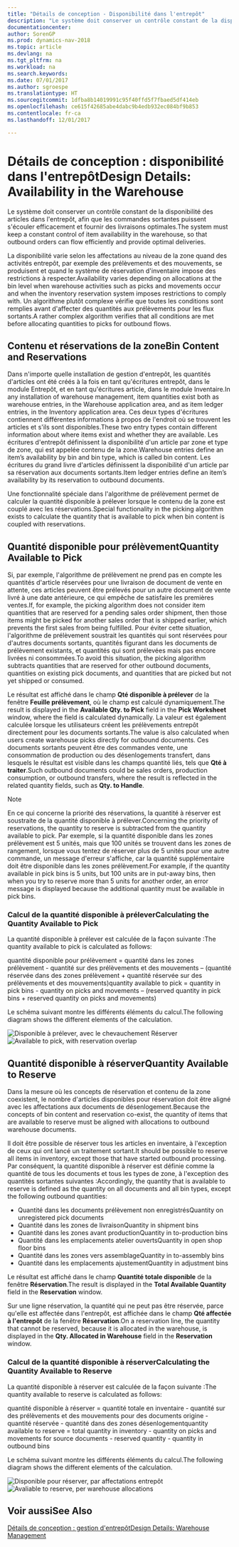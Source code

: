 ```yaml
---
title: "Détails de conception - Disponibilité dans l'entrepôt"
description: "Le système doit conserver un contrôle constant de la disponibilité des articles dans l'entrepôt, afin que les commandes sortantes puissent s'écouler efficacement et fournir des livraisons optimales."
documentationcenter: 
author: SorenGP
ms.prod: dynamics-nav-2018
ms.topic: article
ms.devlang: na
ms.tgt_pltfrm: na
ms.workload: na
ms.search.keywords: 
ms.date: 07/01/2017
ms.author: sgroespe
ms.translationtype: HT
ms.sourcegitcommit: 1dfba8b14019991c95f40ffd5f7fbaed5df414eb
ms.openlocfilehash: ce615f42685abe4dabc9b4edb932ec084bf9b853
ms.contentlocale: fr-ca
ms.lasthandoff: 12/01/2017

---
```

# <a name="design-details-availability-in-the-warehouse"></a><span data-ttu-id="cb789-103">Détails de conception : disponibilité dans l'entrepôt</span><span class="sxs-lookup"><span data-stu-id="cb789-103">Design Details: Availability in the Warehouse</span></span>
<span data-ttu-id="cb789-104">Le système doit conserver un contrôle constant de la disponibilité des articles dans l'entrepôt, afin que les commandes sortantes puissent s'écouler efficacement et fournir des livraisons optimales.</span><span class="sxs-lookup"><span data-stu-id="cb789-104">The system must keep a constant control of item availability in the warehouse, so that outbound orders can flow efficiently and provide optimal deliveries.</span></span>  

 <span data-ttu-id="cb789-105">La disponibilité varie selon les affectations au niveau de la zone quand des activités entrepôt, par exemple des prélèvements et des mouvements, se produisent et quand le système de réservation d'inventaire impose des restrictions à respecter.</span><span class="sxs-lookup"><span data-stu-id="cb789-105">Availability varies depending on allocations at the bin level when warehouse activities such as picks and movements occur and when the inventory reservation system imposes restrictions to comply with.</span></span> <span data-ttu-id="cb789-106">Un algorithme plutôt complexe vérifie que toutes les conditions sont remplies avant d'affecter des quantités aux prélèvements pour les flux sortants.</span><span class="sxs-lookup"><span data-stu-id="cb789-106">A rather complex algorithm verifies that all conditions are met before allocating quantities to picks for outbound flows.</span></span>  

## <a name="bin-content-and-reservations"></a><span data-ttu-id="cb789-107">Contenu et réservations de la zone</span><span class="sxs-lookup"><span data-stu-id="cb789-107">Bin Content and Reservations</span></span>  
 <span data-ttu-id="cb789-108">Dans n'importe quelle installation de gestion d'entrepôt, les quantités d'articles ont été créés à la fois en tant qu'écritures entrepôt, dans le module Entrepôt, et en tant qu'écritures article, dans le module Inventaire.</span><span class="sxs-lookup"><span data-stu-id="cb789-108">In any installation of warehouse management, item quantities exist both as warehouse entries, in the Warehouse application area, and as item ledger entries, in the Inventory application area.</span></span> <span data-ttu-id="cb789-109">Ces deux types d'écritures contiennent différentes informations à propos de l'endroit où se trouvent les articles et s'ils sont disponibles.</span><span class="sxs-lookup"><span data-stu-id="cb789-109">These two entry types contain different information about where items exist and whether they are available.</span></span> <span data-ttu-id="cb789-110">Les écritures d'entrepôt définissent la disponibilité d'un article par zone et type de zone, qui est appelée contenu de la zone.</span><span class="sxs-lookup"><span data-stu-id="cb789-110">Warehouse entries define an item’s availability by bin and bin type, which is called bin content.</span></span> <span data-ttu-id="cb789-111">Les écritures du grand livre d'articles définissent la disponibilité d'un article par sa réservation aux documents sortants.</span><span class="sxs-lookup"><span data-stu-id="cb789-111">Item ledger entries define an item’s availability by its reservation to outbound documents.</span></span>  

 <span data-ttu-id="cb789-112">Une fonctionnalité spéciale dans l'algorithme de prélèvement permet de calculer la quantité disponible à prélever lorsque le contenu de la zone est couplé avec les réservations.</span><span class="sxs-lookup"><span data-stu-id="cb789-112">Special functionality in the picking algorithm exists to calculate the quantity that is available to pick when bin content is coupled with reservations.</span></span>  

## <a name="quantity-available-to-pick"></a><span data-ttu-id="cb789-113">Quantité disponible pour prélèvement</span><span class="sxs-lookup"><span data-stu-id="cb789-113">Quantity Available to Pick</span></span>  
 <span data-ttu-id="cb789-114">Si, par exemple, l'algorithme de prélèvement ne prend pas en compte les quantités d'article réservées pour une livraison de document de vente en attente, ces articles peuvent être prélevés pour un autre document de vente livré à une date antérieure, ce qui empêche de satisfaire les premières ventes.</span><span class="sxs-lookup"><span data-stu-id="cb789-114">If, for example, the picking algorithm does not consider item quantities that are reserved for a pending sales order shipment, then those items might be picked for another sales order that is shipped earlier, which prevents the first sales from being fulfilled.</span></span> <span data-ttu-id="cb789-115">Pour éviter cette situation, l'algorithme de prélèvement soustrait les quantités qui sont réservées pour d'autres documents sortants, quantités figurant dans les documents de prélèvement existants, et quantités qui sont prélevées mais pas encore livrées ni consommées.</span><span class="sxs-lookup"><span data-stu-id="cb789-115">To avoid this situation, the picking algorithm subtracts quantities that are reserved for other outbound documents, quantities on existing pick documents, and quantities that are picked but not yet shipped or consumed.</span></span>  

 <span data-ttu-id="cb789-116">Le résultat est affiché dans le champ **Qté disponible à prélever** de la fenêtre **Feuille prélèvement**, où le champ est calculé dynamiquement.</span><span class="sxs-lookup"><span data-stu-id="cb789-116">The result is displayed in the **Available Qty. to Pick** field in the **Pick Worksheet** window, where the field is calculated dynamically.</span></span> <span data-ttu-id="cb789-117">La valeur est également calculée lorsque les utilisateurs créent les prélèvements entrepôt directement pour les documents sortants.</span><span class="sxs-lookup"><span data-stu-id="cb789-117">The value is also calculated when users create warehouse picks directly for outbound documents.</span></span> <span data-ttu-id="cb789-118">Ces documents sortants peuvent être des commandes vente, une consommation de production ou des désenlogements transfert, dans lesquels le résultat est visible dans les champs quantité liés, tels que **Qté à traiter**.</span><span class="sxs-lookup"><span data-stu-id="cb789-118">Such outbound documents could be sales orders, production consumption, or outbound transfers, where the result is reflected in the related quantity fields, such as **Qty. to Handle**.</span></span>  

> [!NOTE]  
>  <span data-ttu-id="cb789-119">En ce qui concerne la priorité des réservations, la quantité à réserver est soustraite de la quantité disponible à prélever.</span><span class="sxs-lookup"><span data-stu-id="cb789-119">Concerning the priority of reservations, the quantity to reserve is subtracted from the quantity available to pick.</span></span> <span data-ttu-id="cb789-120">Par exemple, si la quantité disponible dans les zones prélèvement est 5 unités, mais que 100 unités se trouvent dans les zones de rangement, lorsque vous tentez de réserver plus de 5 unités pour une autre commande, un message d'erreur s'affiche, car la quantité supplémentaire doit être disponible dans les zones prélèvement.</span><span class="sxs-lookup"><span data-stu-id="cb789-120">For example, if the quantity available in pick bins is 5 units, but 100 units are in put-away bins, then when you try to reserve more than 5 units for another order, an error message is displayed because the additional quantity must be available in pick bins.</span></span>  

### <a name="calculating-the-quantity-available-to-pick"></a><span data-ttu-id="cb789-121">Calcul de la quantité disponible à prélever</span><span class="sxs-lookup"><span data-stu-id="cb789-121">Calculating the Quantity Available to Pick</span></span>  
 <span data-ttu-id="cb789-122">La quantité disponible à prélever est calculée de la façon suivante :</span><span class="sxs-lookup"><span data-stu-id="cb789-122">The quantity available to pick is calculated as follows:</span></span>  

 <span data-ttu-id="cb789-123">quantité disponible pour prélèvement = quantité dans les zones prélèvement - quantité sur des prélèvements et des mouvements – (quantité réservée dans des zones prélèvement + quantité réservée sur des prélèvements et des mouvements)</span><span class="sxs-lookup"><span data-stu-id="cb789-123">quantity available to pick = quantity in pick bins - quantity on picks and movements – (reserved quantity in pick bins + reserved quantity on picks and movements)</span></span>  

 <span data-ttu-id="cb789-124">Le schéma suivant montre les différents éléments du calcul.</span><span class="sxs-lookup"><span data-stu-id="cb789-124">The following diagram shows the different elements of the calculation.</span></span>  

 <span data-ttu-id="cb789-125">![Disponible à prélever, avec le chevauchement Réserver](media/design_details_warehouse_management_availability_2.png "design_details_warehouse_management_availability_2")</span><span class="sxs-lookup"><span data-stu-id="cb789-125">![Available to pick, with reservation overlap](media/design_details_warehouse_management_availability_2.png "design_details_warehouse_management_availability_2")</span></span>  

## <a name="quantity-available-to-reserve"></a><span data-ttu-id="cb789-126">Quantité disponible à réserver</span><span class="sxs-lookup"><span data-stu-id="cb789-126">Quantity Available to Reserve</span></span>  
 <span data-ttu-id="cb789-127">Dans la mesure où les concepts de réservation et contenu de la zone coexistent, le nombre d'articles disponibles pour réservation doit être aligné avec les affectations aux documents de désenlogement.</span><span class="sxs-lookup"><span data-stu-id="cb789-127">Because the concepts of bin content and reservation co-exist, the quantity of items that are available to reserve must be aligned with allocations to outbound warehouse documents.</span></span>  

 <span data-ttu-id="cb789-128">Il doit être possible de réserver tous les articles en inventaire, à l'exception de ceux qui ont lancé un traitement sortant.</span><span class="sxs-lookup"><span data-stu-id="cb789-128">It should be possible to reserve all items in inventory, except those that have started outbound processing.</span></span> <span data-ttu-id="cb789-129">Par conséquent, la quantité disponible à réserver est définie comme la quantité de tous les documents et tous les types de zone, à l'exception des quantités sortantes suivantes :</span><span class="sxs-lookup"><span data-stu-id="cb789-129">Accordingly, the quantity that is available to reserve is defined as the quantity on all documents and all bin types, except the following outbound quantities:</span></span>  

-   <span data-ttu-id="cb789-130">Quantité dans les documents prélèvement non enregistrés</span><span class="sxs-lookup"><span data-stu-id="cb789-130">Quantity on unregistered pick documents</span></span>  
-   <span data-ttu-id="cb789-131">Quantité dans les zones de livraison</span><span class="sxs-lookup"><span data-stu-id="cb789-131">Quantity in shipment bins</span></span>  
-   <span data-ttu-id="cb789-132">Quantité dans les zones avant production</span><span class="sxs-lookup"><span data-stu-id="cb789-132">Quantity in to-production bins</span></span>  
-   <span data-ttu-id="cb789-133">Quantité dans les emplacements atelier ouverts</span><span class="sxs-lookup"><span data-stu-id="cb789-133">Quantity in open shop floor bins</span></span>  
-   <span data-ttu-id="cb789-134">Quantité dans les zones vers assemblage</span><span class="sxs-lookup"><span data-stu-id="cb789-134">Quantity in to-assembly bins</span></span>  
-   <span data-ttu-id="cb789-135">Quantité dans les emplacements ajustement</span><span class="sxs-lookup"><span data-stu-id="cb789-135">Quantity in adjustment bins</span></span>  

 <span data-ttu-id="cb789-136">Le résultat est affiché dans le champ **Quantité totale disponible** de la fenêtre **Réservation**.</span><span class="sxs-lookup"><span data-stu-id="cb789-136">The result is displayed in the **Total Available Quantity** field in the **Reservation** window.</span></span>  

 <span data-ttu-id="cb789-137">Sur une ligne réservation, la quantité qui ne peut pas être réservée, parce qu'elle est affectée dans l'entrepôt, est affichée dans le champ **Qté affectée à l'entrepôt** de la fenêtre **Réservation**.</span><span class="sxs-lookup"><span data-stu-id="cb789-137">On a reservation line, the quantity that cannot be reserved, because it is allocated in the warehouse, is displayed in the **Qty. Allocated in Warehouse** field in the **Reservation** window.</span></span>  

### <a name="calculating-the-quantity-available-to-reserve"></a><span data-ttu-id="cb789-138">Calcul de la quantité disponible à réserver</span><span class="sxs-lookup"><span data-stu-id="cb789-138">Calculating the Quantity Available to Reserve</span></span>  
 <span data-ttu-id="cb789-139">La quantité disponible à réserver est calculée de la façon suivante :</span><span class="sxs-lookup"><span data-stu-id="cb789-139">The quantity available to reserve is calculated as follows:</span></span>  

 <span data-ttu-id="cb789-140">quantité disponible à réserver = quantité totale en inventaire - quantité sur des prélèvements et des mouvements pour des documents origine - quantité réservée - quantité dans des zones désenlogement</span><span class="sxs-lookup"><span data-stu-id="cb789-140">quantity available to reserve = total quantity in inventory - quantity on picks and movements for source documents - reserved quantity - quantity in outbound bins</span></span>  

 <span data-ttu-id="cb789-141">Le schéma suivant montre les différents éléments du calcul.</span><span class="sxs-lookup"><span data-stu-id="cb789-141">The following diagram shows the different elements of the calculation.</span></span>  

 <span data-ttu-id="cb789-142">![Disponible pour réserver, par affectations entrepôt](media/design_details_warehouse_management_availability_3.png "design_details_warehouse_management_availability_3")</span><span class="sxs-lookup"><span data-stu-id="cb789-142">![Avaliable to reserve, per warehouse allocations](media/design_details_warehouse_management_availability_3.png "design_details_warehouse_management_availability_3")</span></span>  

## <a name="see-also"></a><span data-ttu-id="cb789-143">Voir aussi</span><span class="sxs-lookup"><span data-stu-id="cb789-143">See Also</span></span>  
 [<span data-ttu-id="cb789-144">Détails de conception : gestion d'entrepôt</span><span class="sxs-lookup"><span data-stu-id="cb789-144">Design Details: Warehouse Management</span></span>](design-details-warehouse-management.md)

